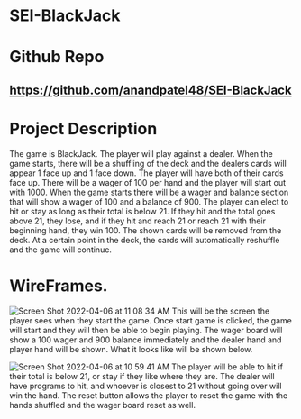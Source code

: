 # SEI-BlackJack

# Github Repo
## https://github.com/anandpatel48/SEI-BlackJack

# Project Description
The game is BlackJack. The player will play against a dealer. When the game starts, there will be a shuffling of the deck and the dealers cards will appear 1 face up and 1 face down. The player will have both of their cards face up. There will be a wager of 100 per hand and the player will start out with 1000. When the game starts there will be a wager and balance section that will show a wager of 100 and a balance of 900. The player can elect to hit or stay as long as their total is below 21. If they hit and the total goes above 21, they lose, and if they hit and reach 21 or reach 21 with their beginning hand, they win 100. The shown cards will be removed from the deck. At a certain point in the deck, the cards will automatically reshuffle and the game will continue. 

# WireFrames. 

![Screen Shot 2022-04-06 at 11 08 34 AM](https://user-images.githubusercontent.com/101526418/162012584-fa1a33ff-c8a9-4860-aa3a-b2b102f045e2.png)
This will be the screen the player sees when they start the game. Once start game is clicked, the game will start and they will then be able to begin playing. The wager board will show a 100 wager and 900 balance immediately and the dealer hand and player hand will be shown. What it looks like will be shown below. 


![Screen Shot 2022-04-06 at 10 59 41 AM](https://user-images.githubusercontent.com/101526418/162012886-c46da089-471e-4ed6-bb61-33a989338630.png)
The player will be able to hit if their total is below 21, or stay if they like where they are. The dealer will have programs to hit, and whoever is closest to 21 without going over will win the hand. The reset button allows the player to reset the game with the hands shuffled and the wager board reset as well.
